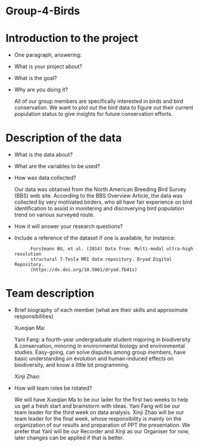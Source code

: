 # Group-4-Birds


# Introduction to the project

- One paragraph, answering: 

- What is your project about?

- What is the goal? 

- Why are you doing it?

  All of our group members are specifically interested in birds and bird conservation. We want to plot out the bird data to figure out their current population status to give insights for future conservation efforts.
  
  

# Description of the data

- What is the data about?

- What are the variables to be used? 

- How was data collected? 

  Our data was obtained from the North American Breeding Bird Survey (BBS) web site. According to the BBS Overview Article, the data was collected by very motivated birders, who all have fair experience on bird identification to assist in monitering and discoverying bird population trend on various surveyed route.

- How it will answer your research questions?

- Include a reference of the dataset if one is available, for instance:

            Forstmann BU, et al. (2014) Data from: Multi-modal ultra-high resolution
            structural 7-Tesla MRI data repository. Dryad Digital Repository.
            (https://dx.doi.org/10.5061/dryad.fb41s)



# Team description

- Brief biography of each member (what are their skills and approximate responsibilities)
  
  Xueqian Ma: 
  
  Yani Fang: a fourth-year undergraduate student majoring in biodiversity & conservation, minoring in environmental biology and environmental studies. Easy-going, can solve disputes among group members, have basic understanding on evolution and human-induced effects on biodiversity, and know a little bit programming.
  
  Xinji Zhao:

- How will team roles be rotated?

  We will have Xueqian Ma to be our lader for the first two weeks to help us get a fresh start and brainstorm with ideas. Yani Fang will be our team leader for the third week on data analysis. Xinji Zhao will be our team leader for the final week, whose responsibility is mainly on the organization of our results and preparation of PPT the presentation. We prefer that Yani will be our Recorder and Xinji as our Organiser for now, later changes can be applied if that is better.




